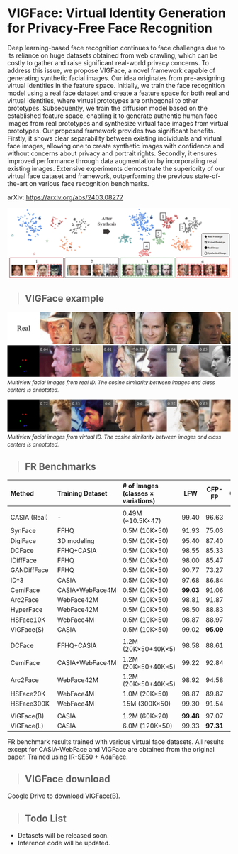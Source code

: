 # VIGFace: Virtual Identity Generation for Privacy-Free Face Recognition

Deep learning-based face recognition continues to face challenges due to its reliance on huge datasets obtained from web crawling, which can be costly to gather and raise significant real-world privacy concerns. To address this issue, we propose VIGFace, a novel framework capable of generating synthetic facial images. Our idea originates from pre-assigning virtual identities in the feature space. Initially, we train the face recognition model using a real face dataset and create a feature space for both real and virtual identities, where virtual prototypes are orthogonal to other prototypes. 
Subsequently, we train the diffusion model based on the established feature space, enabling it to generate authentic human face images from real prototypes and synthesize virtual face images from virtual prototypes.
Our proposed framework provides two significant benefits. 
Firstly, it shows clear separability between existing individuals and virtual face images, allowing one to create synthetic images with confidence and without concerns about privacy and portrait rights. Secondly, it ensures improved performance through data augmentation by incorporating real existing images. Extensive experiments demonstrate the superiority of our virtual face dataset and framework, outperforming the previous state-of-the-art on various face recognition benchmarks.

arXiv: https://arxiv.org/abs/2403.08277

<img src="assets/fig_tsne.jpg"/>

>## VIGFace example

![sample1](assets/multiview_real.png)
![sample1](assets/multiview_concat.gif)
*<small>Multiview facial images from real ID. The cosine similarity between images and class centers is annotated.</small>*

![sample1](assets/multiview_concat0.gif)
*<small>Multiview facial images from virtual ID. The cosine similarity between images and class centers is annotated.</small>*

>## FR Benchmarks
>
| Method               | Training Dataset | \# of Images (classes × variations) | LFW  | CFP-FP           | CPLFW           | AgeDB           |    CALFW        | Avg.            |
| :------------------- | :--------------- | :------------------------------------------------- | :---------------------: | :--------: | :--------: | :--------: | :--------: | :--------: |
|  |  |  |  |  |  |  |  |  |
| CASIA (Real) | -                | 0\.49M (≈10.5K×47)            | 99\.40                  | 96\.63     | 90\.23     | 94\.68     | 93\.70     | 94\.93     |
| SynFace              | FFHQ             | 0\.5M (10K×50)                         | 91\.93                  | 75\.03     | 70\.43     | 61\.63     | 74\.73     | 74\.75     |
| DigiFace             | 3D modeling      | 0\.5M (10K×50)                         | 95\.40                  | 87\.40     | 78\.87     | 76\.97     | 78\.62     | 83\.45     |
| DCFace               | FFHQ+CASIA       | 0\.5M (10K×50)                         | 98\.55                  | 85\.33     | 82\.62     | 89\.70     | 91\.60     | 89\.56     |
| IDiffFace            | FFHQ             | 0\.5M (10K×50)                         | 98\.00                  | 85\.47     | 80\.45     | 86\.43     | 90\.65     | 88\.20     |
| GANDiffFace          | FFHQ             | 0\.5M (10K×50)                         | 90\.77                  | 73\.27     | 72\.32     | 66\.35     | 74\.68     | 75\.48     |
| ID^3             | CASIA            | 0\.5M (10K×50)                         | 97\.68                  | 86\.84     | 82\.77     | 91\.00     | 90\.73     | 89\.80     |
| CemiFace             | CASIA+WebFace4M  | 0\.5M (10K×50)                         | **99\.03**              | 91\.06     | 87\.62     | 91\.33     | 92\.42     | 92\.30     |
| Arc2Face             | WebFace42M       | 0\.5M (10K×50)                         | 98\.81                  | 91\.87     | 85\.16     | 90\.18     | 92\.63     | 91\.73     |
| HyperFace            | WebFace42M       | 0\.5M (10K×50)                         | 98\.50                  | 88\.83     | 84\.23     | 86\.53     | 89\.40     | 89\.50     |
| HSFace10K            | WebFace4M        | 0\.5M (10K×50)                         | 98\.87                  | 88\.97     | 85\.47     | **93\.12** | **93\.57** | 92\.00     |
| VIGFace(S)     | CASIA            | 0\.5M (10K×50)                         | 99\.02                  | **95\.09** | **87\.72** | 90\.95     | 90\.00     | **92\.56** |
|  |  |  |  |  |  |  |  |  |
| DCFace               | FFHQ+CASIA       | 1\.2M (20K×50+40K×5)       | 98\.58                  | 88\.61     | 85\.07     | 90\.97     | 92\.82     | 91\.21     |
| CemiFace             | CASIA+WebFace4M  | 1\.2M (20K×50+40K×5)       | 99\.22                  | 92\.84     | 88\.86     | 92\.13     | 93\.03     | 93\.22     |
| Arc2Face             | WebFace42M       | 1\.2M (20K×50+40K×5)       | 98\.92                  | 94\.58     | 86\.45     | 92\.45     | 93\.33     | 93\.14     |
| HSFace20K            | WebFace4M        | 1\.0M (20K×50)                         | 98\.87                  | 89\.87     | 86\.13     | 93\.85     | 93\.65     | 92\.47     |
| HSFace300K           | WebFace4M        | 15M (300K×50)                          | 99\.30                  | 91\.54     | 87\.70     | **94\.45** | **94\.58** | 93\.52     |
|  |  |  |  |  |  |  |  |  |
| VIGFace(B)     | CASIA            | 1\.2M (60K×20)                          | **99\.48**              | 97\.07     | 90\.15     | 93\.62     | 92\.88     | 94\.64     |
| VIGFace(L)     | CASIA            | 6\.0M (120K×50)                         | 99\.33                  | **97\.31** | **91\.12** | 93\.82     | 92\.95     | **94\.91** |

FR benchmark results trained with various virtual face datasets. All results except for CASIA-WebFace and VIGFace are obtained from the original paper. Trained using IR-SE50 + AdaFace.


>## VIGFace download
Google Drive to download VIGFace(B).
<!-- (https://drive.google.com/file/d/1sV7CNOwVhoXnq6aw5vD0eeTL9TB3birC/view?usp=drive_link) -->


>## Todo List
- Datasets will be released soon.
- Inference code will be updated.
